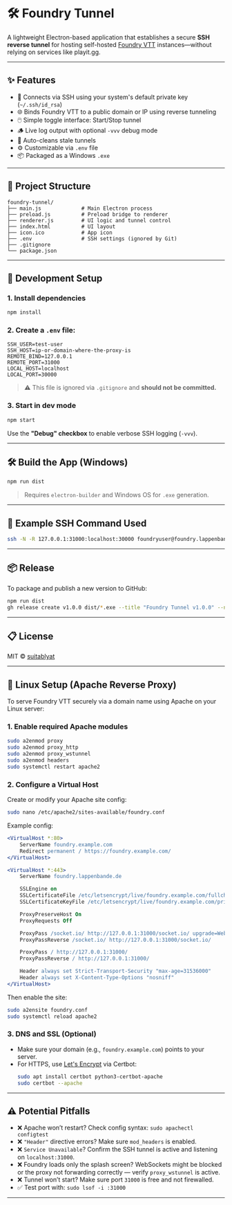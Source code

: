 # 🛠️ Foundry Tunnel

A lightweight Electron-based application that establishes a secure **SSH reverse tunnel** for hosting self-hosted [Foundry VTT](https://foundryvtt.com/) instances—without relying on services like playit.gg.

---

## ✨ Features

- 🔐 Connects via SSH using your system's default private key (`~/.ssh/id_rsa`)
- 🌐 Binds Foundry VTT to a public domain or IP using reverse tunneling
- 🖱️ Simple toggle interface: Start/Stop tunnel
- 🪵 Live log output with optional `-vvv` debug mode
- 🔄 Auto-cleans stale tunnels
- ⚙️ Customizable via `.env` file
- 📦 Packaged as a Windows `.exe`

---

## 📁 Project Structure

```
foundry-tunnel/
├── main.js             # Main Electron process
├── preload.js          # Preload bridge to renderer
├── renderer.js         # UI logic and tunnel control
├── index.html          # UI layout
├── icon.ico            # App icon
├── .env                # SSH settings (ignored by Git)
├── .gitignore
└── package.json
```

---

## 🧪 Development Setup

### 1. Install dependencies

```bash
npm install
```

### 2. Create a `.env` file:

```env
SSH_USER=test-user
SSH_HOST=ip-or-domain-where-the-proxy-is
REMOTE_BIND=127.0.0.1
REMOTE_PORT=31000
LOCAL_HOST=localhost
LOCAL_PORT=30000
```

> ⚠️ This file is ignored via `.gitignore` and **should not be committed.**

### 3. Start in dev mode

```bash
npm start
```

Use the **"Debug" checkbox** to enable verbose SSH logging (`-vvv`).

---

## 🛠️ Build the App (Windows)

```bash
npm run dist
```

> Requires `electron-builder` and Windows OS for `.exe` generation.

---

## 📡 Example SSH Command Used

```bash
ssh -N -R 127.0.0.1:31000:localhost:30000 foundryuser@foundry.lappenbande.de
```

---

## 📦 Release

To package and publish a new version to GitHub:

```bash
npm run dist
gh release create v1.0.0 dist/*.exe --title "Foundry Tunnel v1.0.0" --notes "Initial release"
```

---

## 📋 License

MIT © [suitablyat](https://github.com/suitablyat)

---

## 🐧 Linux Setup (Apache Reverse Proxy)

To serve Foundry VTT securely via a domain name using Apache on your Linux server:

### 1. Enable required Apache modules

```bash
sudo a2enmod proxy
sudo a2enmod proxy_http
sudo a2enmod proxy_wstunnel
sudo a2enmod headers
sudo systemctl restart apache2
```

### 2. Configure a Virtual Host

Create or modify your Apache site config:

```bash
sudo nano /etc/apache2/sites-available/foundry.conf
```

Example config:

```apache
<VirtualHost *:80>
    ServerName foundry.example.com
    Redirect permanent / https://foundry.example.com/
</VirtualHost>

<VirtualHost *:443>
    ServerName foundry.lappenbande.de

    SSLEngine on
    SSLCertificateFile /etc/letsencrypt/live/foundry.example.com/fullchain.pem
    SSLCertificateKeyFile /etc/letsencrypt/live/foundry.example.com/privkey.pem

    ProxyPreserveHost On
    ProxyRequests Off

    ProxyPass /socket.io/ http://127.0.0.1:31000/socket.io/ upgrade=WebSocket
    ProxyPassReverse /socket.io/ http://127.0.0.1:31000/socket.io/

    ProxyPass / http://127.0.0.1:31000/
    ProxyPassReverse / http://127.0.0.1:31000/

    Header always set Strict-Transport-Security "max-age=31536000"
	Header always set X-Content-Type-Options "nosniff"
</VirtualHost>

```

Then enable the site:

```bash
sudo a2ensite foundry.conf
sudo systemctl reload apache2
```

### 3. DNS and SSL (Optional)

- Make sure your domain (e.g., `foundry.example.com`) points to your server.
- For HTTPS, use [Let's Encrypt](https://certbot.eff.org/) via Certbot:
  ```bash
  sudo apt install certbot python3-certbot-apache
  sudo certbot --apache
  ```

---

## ⚠️ Potential Pitfalls

- ❌ Apache won’t restart? Check config syntax: `sudo apachectl configtest`
- ❌ `"Header"` directive errors? Make sure `mod_headers` is enabled.
- ❌ `Service Unavailable`? Confirm the SSH tunnel is active and listening on `localhost:31000`.
- ❌ Foundry loads only the splash screen? WebSockets might be blocked or the proxy not forwarding correctly — verify `proxy_wstunnel` is active.
- ❌ Tunnel won’t start? Make sure port `31000` is free and not firewalled.
- ✅ Test port with: `sudo lsof -i :31000`

---
